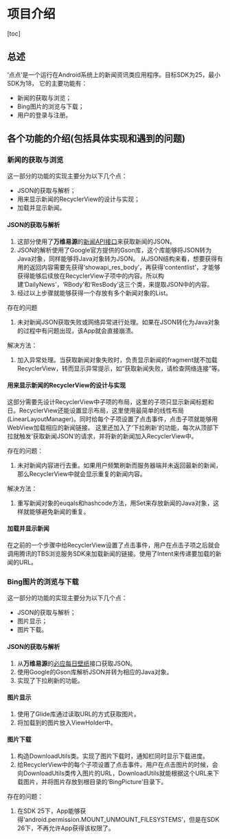 # 项目介绍
[toc]
## 总述
‘点点’是一个运行在Android系统上的新闻资讯类应用程序。目标SDK为25，最小SDK为18，
它的主要功能有：
- 新闻的获取与浏览；
- Bing图片的浏览与下载；
- 用户的登录与注册。

## 各个功能的介绍(包括具体实现和遇到的问题)
### 新闻的获取与浏览
这一部分的功能的实现主要分为以下几个点：
- JSON的获取与解析；
- 用来显示新闻的RecyclerView的设计与实现；
- 加载并显示新闻。

#### JSON的获取与解析
1. 这部分使用了**万维易源**的[新闻API接口](https://www.showapi.com/apiGateway/view?apiCode=109)来获取新闻的JSON。
2. JSON的解析使用了Google官方提供的Gson库，这个库能够将JSON转为Java对象，同样能够将Java对象转为JSON。
从JSON结构来看，想要获得有用的返回内容需要先获得‘showapi_res_body’，再获得‘contentlist’，才能够获得能够后续放在RecyclerView子项中的内容。所以构建‘DailyNews’，‘RBody’和‘ResBody’这三个类，来提取JSON中的内容。
3. 经过以上步骤就能够获得一个存放有多个新闻对象的List。

存在的问题
1. 未对新闻JSON获取失败或网络异常进行处理。如果在JSON转化为Java对象的过程中有问题出现，该App就会直接崩溃。

解决方法：
1. 加入异常处理。当获取新闻对象失败时，负责显示新闻的fragment就不加载RecyclerView，转而显示异常提示，如“获取新闻失败，请检查网络连接”等。

#### 用来显示新闻的RecyclerView的设计与实现
这部分需要先设计RecyclerView中子项的布局，这里的子项只显示新闻标题和日。RecyclerView还能设置显示布局，这里使用最简单的线性布局(LinearLayoutManager)。同时给每个子项设置了点击事件，点击子项就能够用WebView加载相应的新闻链接。
这里还加入了‘下拉刷新’的功能，每次从顶部下拉就触发‘获取新闻JSON’的请求，并将新的新闻加入RecyclerView中。

存在的问题：
1. 未对新闻内容进行去重。如果用户频繁刷新而服务器端并未返回最新的新闻，那么RecyclerView中就会显示重复的新闻内容。

解决方法：
1. 重写新闻对象的euqals和hashcode方法，用Set来存放新闻的Java对象，这样就能够避免新闻的重复。

#### 加载并显示新闻
在之前的一个步骤中给RecyclerView设置了点击事件，用户在点击子项之后就会调用腾讯的TBS浏览服务SDK来加载新闻的链接。使用了Intent来传递要加载的新闻的URL。

### Bing图片的浏览与下载
这一部分的功能的实现主要分为以下几个点：
- JSON的获取与解析；
- 图片显示；
- 图片下载。

#### JSON的获取与解析
1. 从**万维易源**的[必应每日壁纸](https://www.showapi.com/apiGateway/view?apiCode=1287)接口获取JSON。
2. 使用Google的Gson库解析JSON并转为相应的Java对象。
3. 实现了下拉刷新的功能。

#### 图片显示
1. 使用了Glide库通过读取URL的方式获取图片。
2. 将加载到的图片放入ViewHolder中。

#### 图片下载
1. 构造DownloadUtils类。实现了图片下载时，通知栏同时显示下载进度。
2. 给RecyclerView中的每个子项设置了点击事件。用户在点击图片的时候，会向DownloadUtils类传入图片的URL，DownloadUtils就能根据这个URL来下载图片，并将图片存放到根目录的‘BingPicture’目录下。

存在的问题：
1. 在SDK 25下，App能够获得‘android.permission.MOUNT_UNMOUNT_FILESYSTEMS’，但是在SDK 26下，不再允许App获得该权限了。

